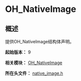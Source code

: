 # OH_NativeImage

## 概述

提供OH_NativeImage结构体声明。

**起始版本：** 9

**相关模块：** [OH_NativeImage](capi-oh-nativeimage.md)

**所在头文件：** [native_image.h](capi-native-image-h.md)

